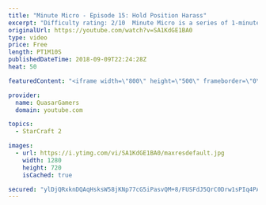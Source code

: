```yaml
---
title: "Minute Micro - Episode 15: Hold Position Harass"
excerpt: "Difficulty rating: 2/10  Minute Micro is a series of 1-minute videos explaining how to perform common micro techniques. This episode is on hold position harass.  twitch.tv/Quasarprintf"
originalUrl: https://youtube.com/watch?v=SA1KdGE1BA0
type: video
price: Free
length: PT1M10S
publishedDateTime: 2018-09-09T22:24:28Z
heat: 50

featuredContent: "<iframe width=\"800\" height=\"500\" frameborder=\"0\" src=\"https://www.youtube.com/embed/SA1KdGE1BA0\" allow=\"accelerometer; autoplay; encrypted-media; gyroscope; picture-in-picture\" allowfullscreen></iframe>"

provider:
  name: QuasarGamers
  domain: youtube.com

topics:
  - StarCraft 2

images:
  - url: https://i.ytimg.com/vi/SA1KdGE1BA0/maxresdefault.jpg
    width: 1280
    height: 720
    isCached: true

secured: "ylDjQRxknDQAqHsksW58jKNp77cG5iPasvQM+8/FUSFdJ5QrC0Drw1sPIq4PAIBUO4pb+4g54eBURY8qeJLtW5gsDv0y8aJ5PiRsHcyDtuPRtDAqDJGAZV3R+02gbjirEYLVp3ARwEksKwXxvOw9I7kgvZR8U0AppqhFSmoFK3EaTNmCP40KYPWJmtR1qG2ioJhFcqARCzanC/CWFrzi+bwPM55C7/4+ifehlFHKRogpF9DgKSYNtBHkgSK86CMxz/DL7dJCIVvoYyxapKuoQQZ5PUnK7Gc3QuXDlO/jtmlDfaTjXpvkR6sBKTHlm1kcv7ddjGXEeEG56CUtbsHUchAVBhPSvDaYFFglX9uVYuRMPXNAvWNCAVuea+KSKoe8MkZSQTEPNcSNxtqTikPWY4BRwtiJpNSI93z/gKKwGvc=;C4XQHP+3R2t9UZMMGsqIQQ=="
---
```


